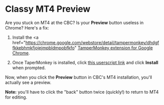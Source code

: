 # Classy MT4 Preview

Are you stuck on MT4 at the CBC? Is your **Preview** button useless in Chrome? Here's a fix:

1. Install the <a href="https://chrome.google.com/webstore/detail/tampermonkey/dhdgffkkebhmkfjojejmpbldmpobfkfo" <a href="http://www.w3schools.com/" target="_blank">TamperMonkey extension for Google Chrome</a>.

2. Once TaperMonkey is installed, click [this userscript link](https://github.com/misener/Classy-MT4-Preview/raw/master/classyMT4preview.user.js) and click **Install** when prompted.

Now, when you click the **Preview** button in CBC's MT4 installation, you'll actually see a preview.

**Note:** you'll have to click the "back" button twice (quickly!) to return to MT4 for editing.